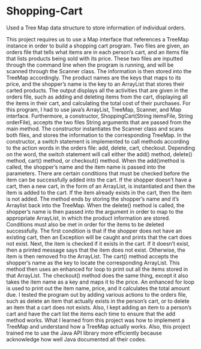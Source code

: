 # Shopping-Cart
Used a Tree Map data structure to store information of individual orders. 

This project requires us to use a Map interface that references a TreeMap instance in order to build a shopping cart program. Two files are given, an orders file that tells what items are in each person’s cart, and an items file that lists products being sold with its price. These two files are inputted through the command line when the program is running, and will be scanned through the Scanner class. The information is then stored into the TreeMap accordingly. The product names are the keys that maps to its price, and the shopper’s name is the key to an ArrayList that stores their carted products. The output displays all the activities that are given in the orders file, such as adding and deleting items from the cart, displaying all the items in their cart, and calculating the total cost of their purchases.
For this program, I had to use java’s ArrayList, TreeMap, Scanner, and Map interface. Furthermore, a constructor, ShoppingCart(String itemsFile, String orderFile), accepts the two files String arguments that are passed from the main method. The constructor instantiates the Scanner class and scans both files, and stores the information to the corresponding TreeMap. In the constructor, a switch statement is implemented to call methods according to the action words in the orders file: add, delete, cart, checkout. Depending on the word, the switch statement will call either the add() method, delete() method, cart() method, or checkout() method.
When the add()method is called, the shopper’s name and the item name is passed into the parameters. There are certain conditions that must be checked before the item can be successfully added into the cart. If the shopper doesn’t have a cart, then a new cart, in the form of an ArrayList, is instantiated and then the item is added to the cart. If the item already exists in the cart, then the item is not added. The method ends by storing the shopper’s name and it’s Arraylist back into the TreeMap.
When the delete() method is called, the shopper’s name is then passed into the argument in order to map to the appropriate ArrayList, in which the product information are stored. Conditions must also be met in order for the items to be deleted successfully. The first condition is that if the shopper does not have an existing cart, then an Exception will be caught and prints that the cart does not exist. Next, the item is checked if it exists in the cart. If it doesn’t exist, then a printed message says that the item does not exist. Otherwise, the item is then removed fro the ArrayList.
The cart() method accepts the shopper’s name as the key to locate the corresponding ArrayList. This method then uses an enhanced for loop to print out all the items stored in that ArrayList. The checkout() method does the same thing, except it also takes the item name as a key and maps it to the price. An enhanced for loop is used to print out the item name, price, and it calculates the total amount due.
I tested the program out by adding various actions to the orders file, such as delete an item that actually exists in the person’s cart, or to delete an item that a cart does not exists. Also, I kept adding an item to a person’s cart and have the cart list the items each time to ensure that the add method works. What I learned from this project was how to implement a TreeMap and understand how a TreeMap actually works. Also, this project trained me to use the Java API library more efficiently because acknowledge how well Java documented all their codes.

